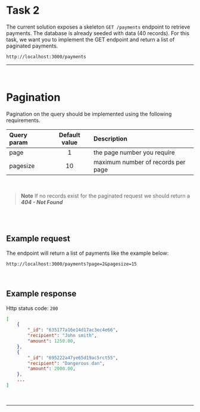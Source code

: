 # Task 2

The current solution exposes a skeleton `GET /payments` endpoint to retrieve payments. The database is already seeded with data (40 records). For this task, we want you to implement the GET endpoint and return a list of paginated payments.

```text
http://localhost:3000/payments
```

---

<br>

# Pagination

Pagination on the query should be implemented using the following requirements.

| Query param | Default value | Description                        |
| :---------- | :-----------: | :--------------------------------- |
| page        |       1       | the page number you require        |
| pagesize    |      10       | maximum number of records per page |

<br>

> **Note** If no records exist for the paginated request we should return a **_404 - Not Found_**

<br>

<br>

## Example request

The endpoint will return a list of payments like the example below:

```text
http://localhost:3000/payments?page=2&pagesize=15
```

<br>

## Example response

Http status code: `200`

```json
[
    {
        "_id": "635177a16e14d17ac3ec4e66",
        "recipient": "John smith",
        "amount": 1250.00,
    },
    {
        "_id": "695222a47ye65d19ac5rct55",
        "recipient": "Dangerous dan",
        "amount": 2000.00,
    },
    ...
]
```

<br>

---

<br>
